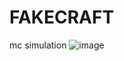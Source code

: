 # FAKECRAFT
mc simulation
![image](https://github.com/cosmic-weasel/FAKECRAFT/assets/122222026/9a24b1bc-4739-4d24-870d-67e1a3401447)
